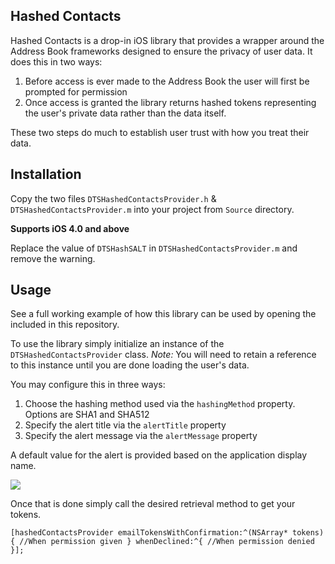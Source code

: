 ## Hashed Contacts

Hashed Contacts is a drop-in iOS library that provides a wrapper around the Address Book frameworks designed to ensure the privacy of user data.  It does this in two ways:

1. Before access is ever made to the Address Book the user will first be prompted for permission
1. Once access is granted the library returns hashed tokens representing the user's private data rather than the data itself.

These two steps do much to establish user trust with how you treat their data.

## Installation

Copy the two files `DTSHashedContactsProvider.h` & `DTSHashedContactsProvider.m` into your project from `Source` directory.

__Supports iOS 4.0 and above__

Replace the value of `DTSHashSALT` in `DTSHashedContactsProvider.m` and remove the warning.

## Usage

See a full working example of how this library can be used by opening the included in this repository.

To use the library simply initialize an instance of the `DTSHashedContactsProvider` class.  _Note:_ You will need to retain a reference to this instance until you are done loading the user's data.

You may configure this in three ways:

1. Choose the hashing method used via the `hashingMethod` property.  Options are SHA1 and SHA512
1. Specify the alert title via the `alertTitle` property
1. Specify the alert message via the `alertMessage` property

A default value for the alert is provided based on the application display name.

![](https://github.com/crossforward/HashedContacts/raw/master/alert_example.png)

Once that is done simply call the desired retrieval method to get your tokens.

`[hashedContactsProvider emailTokensWithConfirmation:^(NSArray* tokens) {
    //When permission given
 } whenDeclined:^{
     //When permission denied
 }];`